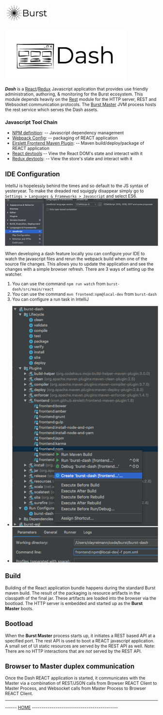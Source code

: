 ![Burst](../doc/burst_small.png "")
--

![](./doc/dash.png "")

___Dash___ is a  [React](https://reactjs.org/)/[Redux](https://redux.js.org/)
Javascript application that provides use friendly administration,
authoring, & monitoring for the Burst ecosystem.
This module depends heavily on the [Rest](../burst-rest/readme.md) module
for the HTTP server, REST and Websocket communication protocols. The
[Burst Master](../burst-master/readme.md) JVM process hosts the rest service
which serves the Dash assets.

### Javascript Tool Chain
* [NPM definition](src/main/react/package.json):
-- Javascript dependency management
* [Webpack Config](src/main/react/webpack.config.js):
-- packaging of REACT application
* [Eirslett Frontend Maven Plugin](https://github.com/eirslett/frontend-maven-plugin):
-- Maven build/deploy/package of REACT application
* [React devtools](https://github.com/facebook/react-devtools)
-- View the React DOM's state and interact with it
* [Redux devtools](https://github.com/zalmoxisus/redux-devtools-extension):
-- View the store's state and interact with it

## IDE Configuration
IntelliJ is hopelessly behind the times and so default to the JS syntax of yesteryear.
To make the dreaded red squiggly disappear simply go to `Settings > Languages & Frameworks > Javascript`
and select ES6.
![](./doc/es6.png)

When developing a dash feature locally you can configure your IDE to watch the javascript files and
rerun the webpack build when one of the source file changes. This allows you to update the application
and see the changes with a simple browser refresh. There are 3 ways of setting up the watcher.
1. You can use the command `npm run watch` from `burst-dash/src/main/react`
1. You can use the command `mvn frontend:npm@local-dev` from `burst-dash`
1. You can configure a run task in IntelliJ
* ![](./doc/run-config-1.png)
* ![](./doc/run-config-2.png)

## Build
Building of the React application bundle happens during the standard
Burst maven build. The result of the packaging is resource artifacts in the
classpath of the final jar. These artifacts are loaded into the browser
via the bootload. The HTTP server is embedded and started up as the
__Burst Master__ boots.

## Bootload
When the __Burst Master__  process starts up, it
initiates a REST based API at a specified port. The rest API is used
to boot a REACT javascript application. A small set of UI static resources
are served by the REST API as well. Note: There are no HTTP interactions
that are *not* served by the REST API.

## Browser to Master duplex communication
Once the Dash REACT application is started, it communicates with the
Master via a combination of REST/JSON calls from Browser REACT Client to Master Process, and
Websocket calls from Master Process to Browser REACT Client.


---
------ [HOME](../readme.md) --------------------------------------------

